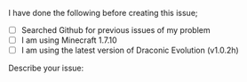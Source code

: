 <!--
// ############################################################################
// DO NOT DELETE THIS TEMPATE WHEN SUBMITTING YOUR ISSUE
// DOING SO WILL RESULT IN YOUR ISSUE BEING CLOSED OR SIMPLY INGNORED
// ############################################################################
//
// ############################################################################
// Please follow the issue template when creating an issue
// this will allow other people to help you quickly and easily
// ############################################################################
//
// ############################################################################
// THIS REPO ONLY SUPPORTS V1.7.10 OF MINECRAFT
// SPECIFICALLY ONLY Draconic-Evolution-1.7.10-1.0.2h.jar
// ############################################################################
//
// Before creating an issue please use the search function that is built into
// Github.
// https://help.github.com/en/articles/searching-issues-and-pull-requests
//
// When creating your issue take into account that anyone else is NOT in front
// of the computer you are using.  Give exact clear details on how to replicate
// your issue.  A Simple one paragraph is NOT enough.
//
// When supplying logs use a paste service. There are many; hastebin, paste.ee
// and even Github Gists.  Please ensure that your paste can be viewed
// by the public. Not private or encrypted.
//
// If you are supplying screenshots attach them directly to the issue.
//
// This text won't be visible when you submit the issue - click on the preview
// tab and you will see.
//
-->
I have done the following before creating this issue;
- [ ] Searched Github for previous issues of my problem
- [ ] I am using Minecraft 1.7.10
- [ ] I am using the latest version of Draconic Evolution (v1.0.2h)

Describe your issue:

